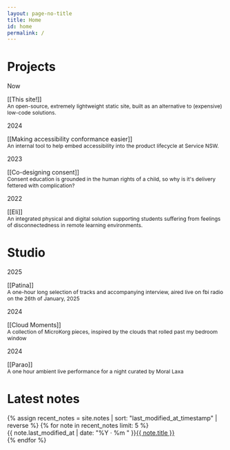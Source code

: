 ```yaml
---
layout: page-no-title
title: Home
id: home
permalink: /
---
```


<h1>Projects</h1>
<!-- <div>
{% for page in site.pages %}
  {% if page.path contains 'projects/' %}
  <div class="pt">
  <flex class="align-baseline">
    <div class="label muted"><p>{{page.last_modified_at | date:"%Y"}}</p></div>
    <div>
      <a class="internal-link">{{ page.title }}</a>
      <p style="margin-top: 0; font-size: 0.875em" class="subtext">{{  page.content | strip_html | truncatewords: 20  }}</p>
    </div>
    </flex>
</div>
  {% endif %}
{% endfor %}
</div> -->
<!-- <p>A collection of design, research, and work projects.</p> -->
<div class="pt">
  <flex class="align-baseline">
    <div class="label muted"><p>Now</p></div>
    <div>
      [[This site!]]
      <p style="margin-top: 0; font-size: 0.875em" class="subtext">An open-source, extremely lightweight static site, built as an alternative to (expensive) low-code solutions.</p>
    </div>
    </flex>
</div>
<div class="pt">
  <flex class="align-baseline">
    <div class="label muted"><p>2024</p></div>
    <div>
      [[Making accessibility conformance easier]]
      <p style="margin-top: 0; font-size: 0.875em" class="subtext">An internal tool to help embed accessibility into the product lifecycle at Service NSW.</p>
    </div>
    </flex>
</div>

<div class="pt">
  <flex class="align-baseline">
    <div class="label muted"><p>2023</p></div>
    <div>
      [[Co-designing consent]]
      <p style="margin-top: 0; font-size: 0.875em" class="subtext">Consent education is grounded in the human rights of a child, so why is it's delivery fettered with complication?</p>
    </div>
    </flex>
</div>

<div class="pt">
  <flex class="align-baseline">
  <div class="label muted"><p>2022</p></div>
    <div>
      [[Eli]]
      <p style="margin-top: 0; font-size: 0.875em" class="subtext">An integrated physical and digital solution supporting students suffering from feelings of disconnectedness in remote learning environments.</p>
    </div>
    </flex>
</div>


<h1>Studio</h1>
<!-- <p>An amalgamation of music, photos, visuals and more.</p> -->
<!-- <div>
{% for page in site.pages %}
  {% if page.path contains 'studio/' %}
  <div class="pt">
  <flex class="align-baseline">
    <div class="label muted"><p>{{page.year}}</p></div>
    <div>
      <a class="internal-link">{{ page.title }}</a>
      <p style="margin-top: 0; font-size: 0.875em" class="subtext">{{  page.content | strip_html | truncatewords: 20  }}</p>
    </div>
    </flex>
</div>
  {% endif %}
{% endfor %}
</div>-->
<div class="pt">
  <flex class="align-baseline">
    <div class="label muted"><p>2025</p></div>
    <div>
      [[Patina]]
      <p style="margin-top: 0; font-size: 0.875em" class="subtext">A one-hour long selection of tracks and accompanying interview, aired live on fbi radio on the 26th of January, 2025</p>
    </div>
    </flex>
</div>
<div class="pt">
  <flex class="align-baseline">
    <div class="label muted"><p>2024</p></div>
    <div>
      [[Cloud Moments]]
      <p style="margin-top: 0; font-size: 0.875em" class="subtext">A collection of MicroKorg pieces, inspired by the clouds that rolled past my bedroom window</p>
    </div>
    </flex>
</div>
<div class="pt">
  <flex class="align-baseline">
    <div class="label muted"><p>2024</p></div>
    <div>
      [[Parao]]
      <p style="margin-top: 0; font-size: 0.875em" class="subtext">A one hour ambient live performance for a night curated by Moral Laxa</p>
    </div>
    </flex>
</div>


<h1>Latest notes</h1>
<ul style="list-style-type: none; padding-left: 0em;" class="pt">
  {% assign recent_notes = site.notes | sort: "last_modified_at_timestamp" | reverse %}
  {% for note in recent_notes limit: 5 %}
    <li>
      <span style="display: inline-block" class ="label muted">{{ note.last_modified_at | date: "%Y · %m " }}</span><a class="internal-link" href="{{ site.baseurl }}{{ note.url }}">{{ note.title }}</a>
    </li>
  {% endfor %}
</ul>
